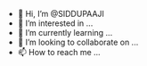 - 👋 Hi, I’m @SIDDUPAAJI
- 👀 I’m interested in ...
- 🌱 I’m currently learning ...
- 💞️ I’m looking to collaborate on ...
- 📫 How to reach me ...

<!---
SIDDUPAAJI/SIDDUPAAJI is a ✨ special ✨ repository because its `README.md` (this file) appears on your GitHub profile.
You can click the Preview link to take a look at your changes.
--->
